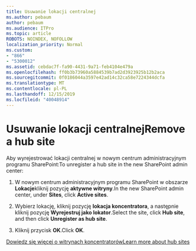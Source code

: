```yaml
---
title: Usuwanie lokacji centralnej
ms.author: pebaum
author: pebaum
ms.audience: ITPro
ms.topic: article
ROBOTS: NOINDEX, NOFOLLOW
localization_priority: Normal
ms.custom:
- "866"
- "5300012"
ms.assetid: cebdac7f-fa90-4431-9a71-feb4104e479a
ms.openlocfilehash: ff0b3b73960a5884539b7ad2d3923925b12b2aca
ms.sourcegitcommit: 0f0186044a3597e42ad14c32ca58e7224344dcfa
ms.translationtype: MT
ms.contentlocale: pl-PL
ms.lasthandoff: 12/15/2019
ms.locfileid: "40048914"
---
```

# <a name="remove-a-hub-site"></a><span data-ttu-id="ad516-102">Usuwanie lokacji centralnej</span><span class="sxs-lookup"><span data-stu-id="ad516-102">Remove a hub site</span></span>

<span data-ttu-id="ad516-103">Aby wyrejestrować lokacji centralnej w nowym centrum administracyjnym programu SharePoint:</span><span class="sxs-lookup"><span data-stu-id="ad516-103">To unregister a hub site in the new SharePoint admin center:</span></span>
  
1. <span data-ttu-id="ad516-104">W nowym centrum administracyjnym programu SharePoint w obszarze **Lokacje**kliknij pozycję **aktywne witryny**.</span><span class="sxs-lookup"><span data-stu-id="ad516-104">In the new SharePoint admin center, under **Sites**, click **Active sites**.</span></span>

2. <span data-ttu-id="ad516-105">Wybierz lokację, kliknij pozycję **lokacja koncentratora**, a następnie kliknij pozycję **Wyrejestruj jako lokator**.</span><span class="sxs-lookup"><span data-stu-id="ad516-105">Select the site, click **Hub site**, and then click **Unregister as hub site**.</span></span>

3. <span data-ttu-id="ad516-106">Kliknij przycisk **OK**.</span><span class="sxs-lookup"><span data-stu-id="ad516-106">Click **OK**.</span></span>

[<span data-ttu-id="ad516-107">Dowiedz się więcej o witrynach koncentratorów</span><span class="sxs-lookup"><span data-stu-id="ad516-107">Learn more about hub sites</span></span>](https://support.office.com/article/what-is-a-sharepoint-hub-site-fe26ae84-14b7-45b6-a6d1-948b3966427f)
  